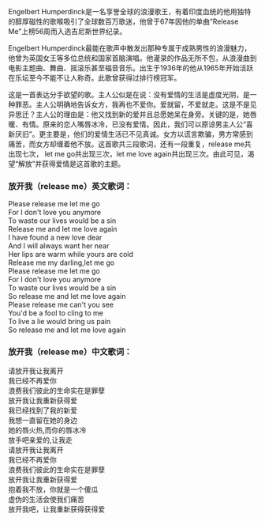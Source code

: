 

Engelbert
Humperdinck是一名享誉全球的浪漫歌王，有着印度血统的他用独特的醇厚磁性的歌喉吸引了全球数百万歌迷，他曾于67年因他的单曲“Release
Me”上榜56周而入选吉尼斯世界纪录。

Engelbert
Humperdinck最能在歌声中散发出那种专属于成熟男性的浪漫魅力，他曾为英国女王等多位总统和国家首脑演唱。他灌录的作品无所不包，从浪漫曲到电影主题曲、舞曲、摇滚乐甚至福音音乐。出生于1936年的他从1965年开始活跃在乐坛至今不能不让人称奇。此歌曾获得过排行榜冠军。

这是一首表达分手欲望的歌。主人公似是在说：没有爱情的生活是虚度光阴，是一种罪恶。主人公明确地告诉女方，我再也不爱你。爱就留，不爱就走。这是不是见异思迁？主人公的理由是：他又找到新的爱并且总愿她呆在身旁。关键的是，她唇暖、有情。原来的恋人嘴唇冰冷，已没有爱情。因此，我们可以原谅男主人公“喜新厌旧”。更主要是，他们的爱情生活已不见真诚。女方以谎言欺骗，男方常感到痛苦，而女方却缠着他不放。这首歌共三段歌词，还有一段重复，release
me共出现七次， let me go共出现三次，let me love again共出现三次。由此可见，渴望“解放”并获得爱情是这首歌的主题。

### 放开我（release me）英文歌词：

Please release me let me go  
For I don't love you anymore  
To waste our lives would be a sin  
Release me and let me love again  
I have found a new love dear  
And I will always want her near  
Her lips are warm while yours are cold  
Release me my darling,let me go  
Please release me let me go  
For I don't love you anymore  
To waste our lives would be a sin  
So release me and let me love again  
Please release me can't you see  
You'd be a fool to cling to me  
To live a lie would bring us pain  
So release me and let me love again

### 放开我（release me）中文歌词：

请放开我让我离开  
我已经不再爱你  
浪费我们彼此的生命实在是罪孽  
放开我让我重新获得爱  
我已经找到了我的新爱  
我想一直留在她的身边  
她的唇火热,而你的唇冰冷  
放手吧亲爱的,让我走  
请放开我让我离开  
我已经不再爱你  
浪费我们彼此的生命实在是罪孽  
放开我让我重新获得爱  
抱着我不放，你就是一个傻瓜  
虚伪的生活会使我们痛苦  
放开我吧，让我重新获得获得爱


